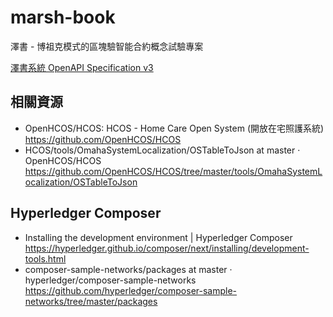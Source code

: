 # marsh-book
澤書 - 博祖克模式的區塊驗智能合約概念試驗專案

[澤書系統 OpenAPI Specification v3](https://dltdojo.github.io/marsh-book/api.html)


## 相關資源

* OpenHCOS/HCOS: HCOS - Home Care Open System (開放在宅照護系統) https://github.com/OpenHCOS/HCOS
* HCOS/tools/OmahaSystemLocalization/OSTableToJson at master · OpenHCOS/HCOS https://github.com/OpenHCOS/HCOS/tree/master/tools/OmahaSystemLocalization/OSTableToJson

## Hyperledger Composer 

* Installing the development environment | Hyperledger Composer https://hyperledger.github.io/composer/next/installing/development-tools.html
* composer-sample-networks/packages at master · hyperledger/composer-sample-networks https://github.com/hyperledger/composer-sample-networks/tree/master/packages